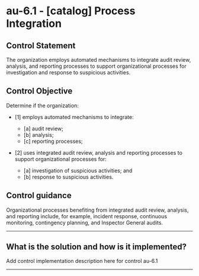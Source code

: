 # au-6.1 - \[catalog\] Process Integration

## Control Statement

The organization employs automated mechanisms to integrate audit review, analysis, and reporting processes to support organizational processes for investigation and response to suspicious activities.

## Control Objective

Determine if the organization:

- \[1\] employs automated mechanisms to integrate:

  - \[a\] audit review;
  - \[b\] analysis;
  - \[c\] reporting processes;

- \[2\] uses integrated audit review, analysis and reporting processes to support organizational processes for:

  - \[a\] investigation of suspicious activities; and
  - \[b\] response to suspicious activities.

## Control guidance

Organizational processes benefiting from integrated audit review, analysis, and reporting include, for example, incident response, continuous monitoring, contingency planning, and Inspector General audits.

______________________________________________________________________

## What is the solution and how is it implemented?

Add control implementation description here for control au-6.1

______________________________________________________________________
